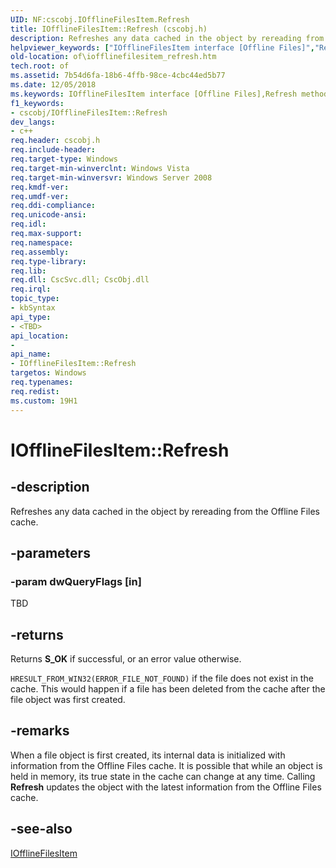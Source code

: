 ```yaml
---
UID: NF:cscobj.IOfflineFilesItem.Refresh
title: IOfflineFilesItem::Refresh (cscobj.h)
description: Refreshes any data cached in the object by rereading from the Offline Files cache.
helpviewer_keywords: ["IOfflineFilesItem interface [Offline Files]","Refresh method","IOfflineFilesItem.Refresh","IOfflineFilesItem::Refresh","Refresh","Refresh method [Offline Files]","Refresh method [Offline Files]","IOfflineFilesItem interface","cscobj/IOfflineFilesItem::Refresh","of.iofflinefilesitem_refresh"]
old-location: of\iofflinefilesitem_refresh.htm
tech.root: of
ms.assetid: 7b54d6fa-18b6-4ffb-98ce-4cbc44ed5b77
ms.date: 12/05/2018
ms.keywords: IOfflineFilesItem interface [Offline Files],Refresh method, IOfflineFilesItem.Refresh, IOfflineFilesItem::Refresh, Refresh, Refresh method [Offline Files], Refresh method [Offline Files],IOfflineFilesItem interface, cscobj/IOfflineFilesItem::Refresh, of.iofflinefilesitem_refresh
f1_keywords:
- cscobj/IOfflineFilesItem::Refresh
dev_langs:
- c++
req.header: cscobj.h
req.include-header: 
req.target-type: Windows
req.target-min-winverclnt: Windows Vista
req.target-min-winversvr: Windows Server 2008
req.kmdf-ver: 
req.umdf-ver: 
req.ddi-compliance: 
req.unicode-ansi: 
req.idl: 
req.max-support: 
req.namespace: 
req.assembly: 
req.type-library: 
req.lib: 
req.dll: CscSvc.dll; CscObj.dll
req.irql: 
topic_type:
- kbSyntax
api_type:
- <TBD>
api_location:
- 
api_name:
- IOfflineFilesItem::Refresh
targetos: Windows
req.typenames: 
req.redist: 
ms.custom: 19H1
---
```


# IOfflineFilesItem::Refresh


## -description


Refreshes any data cached in the object by rereading from the Offline Files cache. 


## -parameters




### -param dwQueryFlags [in]

TBD


## -returns



Returns <b>S_OK</b> if successful, or an error value otherwise.

<code>HRESULT_FROM_WIN32(ERROR_FILE_NOT_FOUND)</code> if the file does not exist in the cache.  This would happen if a file has been deleted from the cache after the file object was first created.




## -remarks



When a file object is first created, its internal data is initialized with information from the Offline Files cache.  It is possible that while an object is held in memory, its true state in the cache can change at any time.  Calling <b>Refresh</b> updates the object with the latest information from the Offline Files cache.




## -see-also




<a href="https://docs.microsoft.com/previous-versions/windows/desktop/api/cscobj/nn-cscobj-iofflinefilesitem">IOfflineFilesItem</a>
 

 

